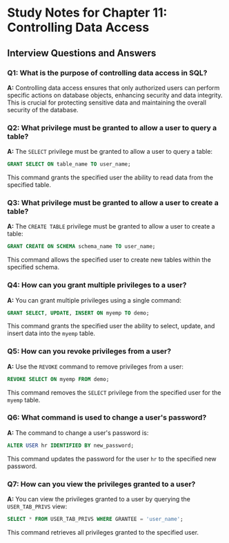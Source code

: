 # Study Notes for Chapter 11: Controlling Data Access

## Interview Questions and Answers

### Q1: What is the purpose of controlling data access in SQL?
**A:** Controlling data access ensures that only authorized users can perform specific actions on database objects, enhancing security and data integrity. This is crucial for protecting sensitive data and maintaining the overall security of the database.

### Q2: What privilege must be granted to allow a user to query a table?
**A:** The `SELECT` privilege must be granted to allow a user to query a table:
```sql
GRANT SELECT ON table_name TO user_name;
```
This command grants the specified user the ability to read data from the specified table.

### Q3: What privilege must be granted to allow a user to create a table?
**A:** The `CREATE TABLE` privilege must be granted to allow a user to create a table:
```sql
GRANT CREATE ON SCHEMA schema_name TO user_name;
```
This command allows the specified user to create new tables within the specified schema.

### Q4: How can you grant multiple privileges to a user?
**A:** You can grant multiple privileges using a single command:
```sql
GRANT SELECT, UPDATE, INSERT ON myemp TO demo;
```
This command grants the specified user the ability to select, update, and insert data into the `myemp` table.

### Q5: How can you revoke privileges from a user?
**A:** Use the `REVOKE` command to remove privileges from a user:
```sql
REVOKE SELECT ON myemp FROM demo;
```
This command removes the `SELECT` privilege from the specified user for the `myemp` table.

### Q6: What command is used to change a user's password?
**A:** The command to change a user's password is:
```sql
ALTER USER hr IDENTIFIED BY new_password;
```
This command updates the password for the user `hr` to the specified new password.

### Q7: How can you view the privileges granted to a user?
**A:** You can view the privileges granted to a user by querying the `USER_TAB_PRIVS` view:
```sql
SELECT * FROM USER_TAB_PRIVS WHERE GRANTEE = 'user_name';
```
This command retrieves all privileges granted to the specified user.
